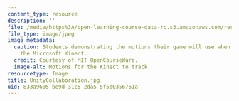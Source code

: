 ```yaml
---
content_type: resource
description: ''
file: /media/https%3A/open-learning-course-data-rc.s3.amazonaws.com/res-3-003-learn-to-build-your-own-videogame-with-the-unity-game-engine-and-microsoft-kinect-january-iap-2017/833a9605be9d31c52da55f5b0356761a_UnityCollaboration.jpg
file_type: image/jpeg
image_metadata:
  caption: Students demonstrating the motions their game will use when attached to
    the Microsoft Kinect.
  credit: Courtesy of MIT OpenCourseWare.
  image-alt: Motions for the Kinect to track
resourcetype: Image
title: UnityCollaboration.jpg
uid: 833a9605-be9d-31c5-2da5-5f5b0356761a
---
```

